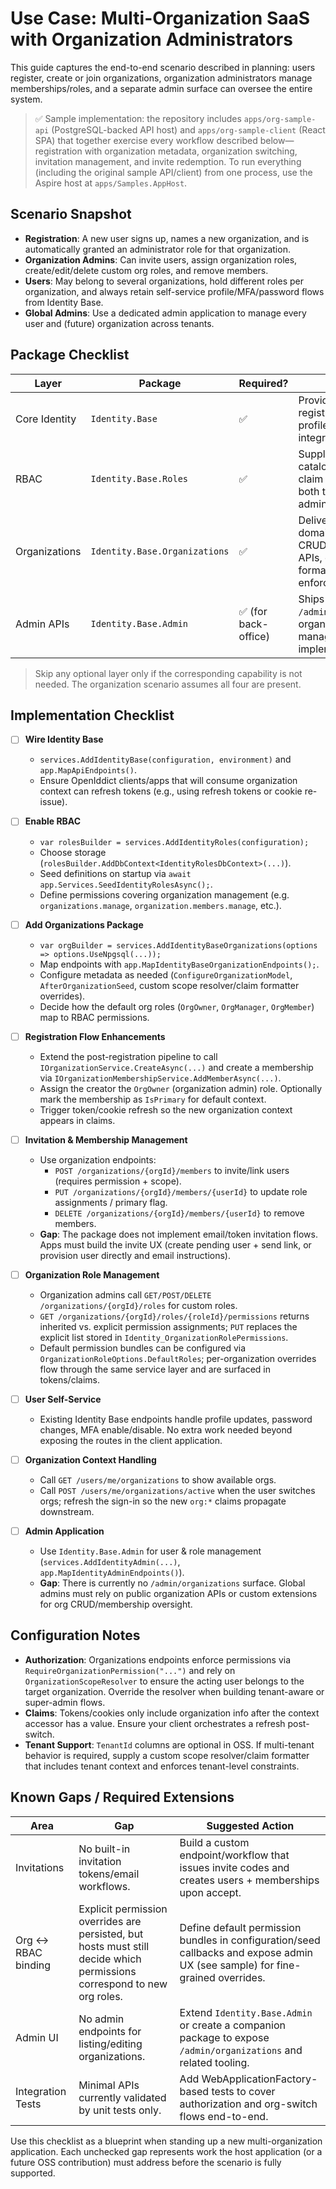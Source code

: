# Use Case: Multi-Organization SaaS with Organization Administrators

This guide captures the end-to-end scenario described in planning: users register, create or join organizations, organization administrators manage memberships/roles, and a separate admin surface can oversee the entire system.

> ✅ Sample implementation: the repository includes `apps/org-sample-api` (PostgreSQL-backed API host) and `apps/org-sample-client` (React SPA) that together exercise every workflow described below—registration with organization metadata, organization switching, invitation management, and invite redemption. To run everything (including the original sample API/client) from one process, use the Aspire host at `apps/Samples.AppHost`.

## Scenario Snapshot

- **Registration**: A new user signs up, names a new organization, and is automatically granted an administrator role for that organization.
- **Organization Admins**: Can invite users, assign organization roles, create/edit/delete custom org roles, and remove members.
- **Users**: May belong to several organizations, hold different roles per organization, and always retain self-service profile/MFA/password flows from Identity Base.
- **Global Admins**: Use a dedicated admin application to manage every user and (future) organization across tenants.

## Package Checklist

| Layer | Package | Required? | Notes |
| --- | --- | --- | --- |
| Core Identity | `Identity.Base` | ✅ | Provides registration/login, MFA, profile APIs, OpenIddict integration. |
| RBAC | `Identity.Base.Roles` | ✅ | Supplies permission catalog, role seeding, claim formatter used by both the public APIs and admin surfaces. |
| Organizations | `Identity.Base.Organizations` | ✅ | Delivers organization domain + CRUD/Membership/Role APIs, organization claim formatter, scope enforcement. |
| Admin APIs | `Identity.Base.Admin` | ✅ (for back-office) | Ships `/admin/users` & `/admin/roles` endpoints; organization management is **not** implemented yet. |

> Skip any optional layer only if the corresponding capability is not needed. The organization scenario assumes all four are present.

## Implementation Checklist

- [ ] **Wire Identity Base**
  - `services.AddIdentityBase(configuration, environment)` and `app.MapApiEndpoints()`.
  - Ensure OpenIddict clients/apps that will consume organization context can refresh tokens (e.g., using refresh tokens or cookie re-issue).

- [ ] **Enable RBAC**
  - `var rolesBuilder = services.AddIdentityRoles(configuration);`
  - Choose storage (`rolesBuilder.AddDbContext<IdentityRolesDbContext>(...)`).
  - Seed definitions on startup via `await app.Services.SeedIdentityRolesAsync();`.
  - Define permissions covering organization management (e.g. `organizations.manage`, `organization.members.manage`, etc.).

- [ ] **Add Organizations Package**
  - `var orgBuilder = services.AddIdentityBaseOrganizations(options => options.UseNpgsql(...));`
  - Map endpoints with `app.MapIdentityBaseOrganizationEndpoints();`.
  - Configure metadata as needed (`ConfigureOrganizationModel`, `AfterOrganizationSeed`, custom scope resolver/claim formatter overrides).
  - Decide how the default org roles (`OrgOwner`, `OrgManager`, `OrgMember`) map to RBAC permissions.

- [ ] **Registration Flow Enhancements**
  - Extend the post-registration pipeline to call `IOrganizationService.CreateAsync(...)` and create a membership via `IOrganizationMembershipService.AddMemberAsync(...)`.
  - Assign the creator the `OrgOwner` (organization admin) role. Optionally mark the membership as `IsPrimary` for default context.
  - Trigger token/cookie refresh so the new organization context appears in claims.

- [ ] **Invitation & Membership Management**
  - Use organization endpoints:
    - `POST /organizations/{orgId}/members` to invite/link users (requires permission + scope).
    - `PUT /organizations/{orgId}/members/{userId}` to update role assignments / primary flag.
    - `DELETE /organizations/{orgId}/members/{userId}` to remove members.
  - **Gap**: The package does not implement email/token invitation flows. Apps must build the invite UX (create pending user + send link, or provision user directly and email instructions).

- [ ] **Organization Role Management**
  - Organization admins call `GET/POST/DELETE /organizations/{orgId}/roles` for custom roles.
  - `GET /organizations/{orgId}/roles/{roleId}/permissions` returns inherited vs. explicit permission assignments; `PUT` replaces the explicit list stored in `Identity_OrganizationRolePermissions`.
  - Default permission bundles can be configured via `OrganizationRoleOptions.DefaultRoles`; per-organization overrides flow through the same service layer and are surfaced in tokens/claims.

- [ ] **User Self-Service**
  - Existing Identity Base endpoints handle profile updates, password changes, MFA enable/disable. No extra work needed beyond exposing the routes in the client application.

- [ ] **Organization Context Handling**
  - Call `GET /users/me/organizations` to show available orgs.
  - Call `POST /users/me/organizations/active` when the user switches orgs; refresh the sign-in so the new `org:*` claims propagate downstream.

- [ ] **Admin Application**
  - Use `Identity.Base.Admin` for user & role management (`services.AddIdentityAdmin(...)`, `app.MapIdentityAdminEndpoints()`).
  - **Gap**: There is currently no `/admin/organizations` surface. Global admins must rely on public organization APIs or custom extensions for org CRUD/membership oversight.

## Configuration Notes

- **Authorization**: Organizations endpoints enforce permissions via `RequireOrganizationPermission("...")` and rely on `OrganizationScopeResolver` to ensure the acting user belongs to the target organization. Override the resolver when building tenant-aware or super-admin flows.
- **Claims**: Tokens/cookies only include organization info after the context accessor has a value. Ensure your client orchestrates a refresh post-switch.
- **Tenant Support**: `TenantId` columns are optional in OSS. If multi-tenant behavior is required, supply a custom scope resolver/claim formatter that includes tenant context and enforces tenant-level constraints.

## Known Gaps / Required Extensions

| Area | Gap | Suggested Action |
| --- | --- | --- |
| Invitations | No built-in invitation tokens/email workflows. | Build a custom endpoint/workflow that issues invite codes and creates users + memberships upon accept. |
| Org ↔ RBAC binding | Explicit permission overrides are persisted, but hosts must still decide which permissions correspond to new org roles. | Define default permission bundles in configuration/seed callbacks and expose admin UX (see sample) for fine-grained overrides. |
| Admin UI | No admin endpoints for listing/editing organizations. | Extend `Identity.Base.Admin` or create a companion package to expose `/admin/organizations` and related tooling. |
| Integration Tests | Minimal APIs currently validated by unit tests only. | Add WebApplicationFactory-based tests to cover authorization and org-switch flows end-to-end. |

Use this checklist as a blueprint when standing up a new multi-organization application. Each unchecked gap represents work the host application (or a future OSS contribution) must address before the scenario is fully supported.
